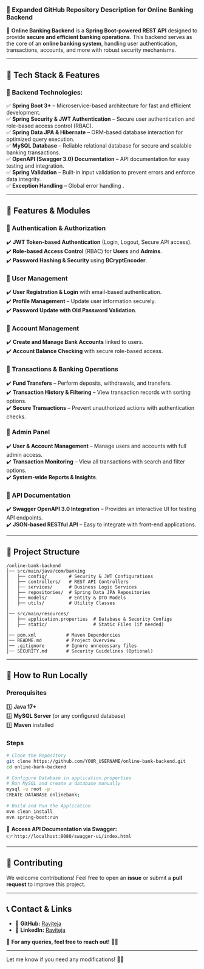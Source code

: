 ### **📌 Expanded GitHub Repository Description for Online Banking Backend**  

🚀 **Online Banking Backend** is a **Spring Boot-powered REST API** designed to provide **secure and efficient banking operations**. This backend serves as the core of an **online banking system**, handling user authentication, transactions, accounts, and more with robust security mechanisms.  

---

## **🔹 Tech Stack & Features**
### **🔹 Backend Technologies:**
✅ **Spring Boot 3+** – Microservice-based architecture for fast and efficient development.  
✅ **Spring Security & JWT Authentication** – Secure user authentication and role-based access control (RBAC).  
✅ **Spring Data JPA & Hibernate** – ORM-based database interaction for optimized query execution.  
✅ **MySQL Database** – Reliable relational database for secure and scalable banking transactions.  
✅ **OpenAPI (Swagger 3.0) Documentation** – API documentation for easy testing and integration.  
✅ **Spring Validation** – Built-in input validation to prevent errors and enforce data integrity.  
✅ **Exception Handling** – Global error handling .  

---

## **🔹 Features & Modules**
### **🔹 Authentication & Authorization**
✔️ **JWT Token-based Authentication** (Login, Logout, Secure API access).  
✔️ **Role-based Access Control** (RBAC) for **Users** and **Admins**.  
✔️ **Password Hashing & Security** using **BCryptEncoder**.  

### **🔹 User Management**
✔️ **User Registration & Login** with email-based authentication.  
✔️ **Profile Management** – Update user information securely.  
✔️ **Password Update with Old Password Validation**.  

### **🔹 Account Management**
✔️ **Create and Manage Bank Accounts** linked to users.  
✔️ **Account Balance Checking** with secure role-based access.  

### **🔹 Transactions & Banking Operations**
✔️ **Fund Transfers** – Perform deposits, withdrawals, and transfers.  
✔️ **Transaction History & Filtering** – View transaction records with sorting options.  
✔️ **Secure Transactions** – Prevent unauthorized actions with authentication checks.  

### **🔹 Admin Panel**
✔️ **User & Account Management** – Manage users and accounts with full admin access.  
✔️ **Transaction Monitoring** – View all transactions with search and filter options.  
✔️ **System-wide Reports & Insights**.  

### **🔹 API Documentation**
✔️ **Swagger OpenAPI 3.0 Integration** – Provides an interactive UI for testing API endpoints.  
✔️ **JSON-based RESTful API** – Easy to integrate with front-end applications.  

---

## **📂 Project Structure**
```
/online-bank-backend
│── src/main/java/com/banking
│   ├── config/        # Security & JWT Configurations
│   ├── controllers/   # REST API Controllers
│   ├── services/      # Business Logic Services
│   ├── repositories/  # Spring Data JPA Repositories
│   ├── models/        # Entity & DTO Models
│   ├── utils/         # Utility Classes
│
│── src/main/resources/
│   ├── application.properties  # Database & Security Configs
│   ├── static/                 # Static Files (if needed)
│
│── pom.xml           # Maven Dependencies
│── README.md         # Project Overview
│── .gitignore        # Ignore unnecessary files
│── SECURITY.md       # Security Guidelines (Optional)
```

---

## **🚀 How to Run Locally**
### **Prerequisites**
1️⃣ **Java 17+**  
2️⃣ **MySQL Server** (or any configured database)  
3️⃣ **Maven** installed  

### **Steps**
```sh
# Clone the Repository
git clone https://github.com/YOUR_USERNAME/online-bank-backend.git
cd online-bank-backend

# Configure Database in application.properties
# Run MySQL and create a database manually
mysql -u root -p
CREATE DATABASE onlinebank;

# Build and Run the Application
mvn clean install
mvn spring-boot:run
```

🚀 **Access API Documentation via Swagger:**  
👉 `http://localhost:8080/swagger-ui/index.html`  

---

## **📌 Contributing**
We welcome contributions! Feel free to open an **issue** or submit a **pull request** to improve this project.  

---

## **📞 Contact & Links**
- 🔗 **GitHub:** [Raviteja](https://github.com/ravitejah)
- 🔗 **LinkedIn:** [Raviteja](https://www.linkedin.com/in/ravitejarin/) 

📩 **For any queries, feel free to reach out!** 🚀🔥  

---

Let me know if you need any modifications! 🚀🔥
